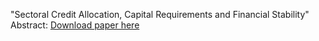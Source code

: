 
"Sectoral Credit Allocation, Capital Requirements and Financial Stability"
Abstract:
[Download paper here](http://maxsanmillan.github.io/files/Sectoral_Credit_Allocation_Cap_Reqs.pdf)

